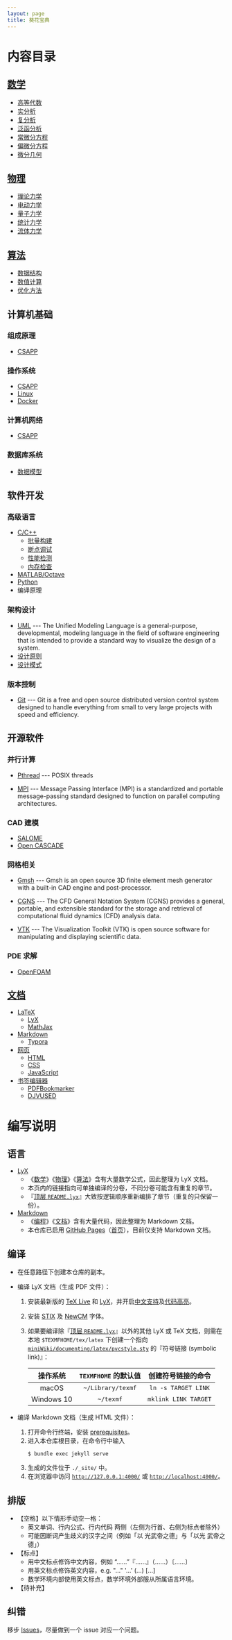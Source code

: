 ```yaml
---
layout: page
title: 葵花宝典
---
```


# 内容目录

## [数学](./mathematics/README.md)

- [高等代数](./mathematics/algebra/README.lyx)
- [实分析](./mathematics/real_analysis/README.lyx)
- [复分析](./mathematics/complex/README.lyx)
- [泛函分析](./mathematics/functional/README.lyx)
- [常微分方程](./mathematics/ode/README.lyx)
- [偏微分方程](./mathematics/pde/README.lyx)
- [微分几何](./mathematics/geometry/README.lyx)

## [物理](./physics/README.md)

- [理论力学](./physics/mechanics/README.md)
- [电动力学](./physics/electromagnetism/README.md)
- [量子力学](./physics/quantum/README.md)
- [统计力学](./physics/heat/README.lyx)
- [流体力学](./physics/fluid/README.md)

## [算法](./algorithms/README.md)

- [数据结构](./algorithms/data_structures/README.md)
- [数值计算](./algorithms/numerical/)
- [优化方法](./algorithms/optimization/README.lyx)

## 计算机基础

### 组成原理

- [CSAPP](./programming/csapp/README.md)

### 操作系统

- [CSAPP](./programming/csapp/README.md)
- [Linux](./programming/linux/README.md)
- [Docker](./programming/docker/README.md)

### 计算机网络

- [CSAPP](./programming/csapp/README.md)

### 数据库系统

- [数据模型](./programming/database/data_models.md)

## 软件开发

### 高级语言

- [C/C++](./programming/cpp/README.md)
  - [批量构建](./programming/cpp/make/README.md)
  - [断点调试](./programming/cpp/debug.md)
  - [性能检测](./programming/cpp/profile.md)
  - [内存检查](./programming/cpp/memory/check.md)
- [MATLAB/Octave](./programming/octave.md)
- [Python](./programming/python.md)
- 编译原理

### 架构设计

- [UML](./programming/design/uml/README.md) --- The Unified Modeling Language is a general-purpose, developmental, modeling language in the field of software engineering that is intended to provide a standard way to visualize the design of a system.
- [设计原则](./programming/design/principles/README.md)
- [设计模式](./programming/design/patterns/README.md)

### 版本控制

- [Git](./programming/git.md) --- Git is a free and open source distributed version control system designed to handle everything from small to very large projects with speed and efficiency.

## 开源软件

### 并行计算

- [Pthread](./programming/csapp/12_concurrent_programming.md#parallel) --- POSIX threads

- [MPI](./programming/mpi/README.md) --- Message Passing Interface (MPI) is a standardized and portable message-passing standard designed to function on parallel computing architectures.

### CAD 建模

- [SALOME](www.salome-platform.org)
- [Open CASCADE](https://www.opencascade.com)

### 网格相关

- [Gmsh](./programming/gmsh/README.md) --- Gmsh is an open source 3D finite element mesh generator with a built-in CAD engine and post-processor.

- [CGNS](./programming/cgns/README.md) --- The CFD General Notation System (CGNS) provides a general, portable, and extensible standard for the storage and retrieval of computational fluid dynamics (CFD) analysis data.
- [VTK](./programming/vtk/README.md) --- The Visualization Toolkit (VTK) is open source software for manipulating and displaying scientific data.

### PDE 求解

- [OpenFOAM](algorithms/openfoam/README.md)

## [文档](./documenting/README.md)
- [LaTeX](./documenting/latex/README.md)
  - [LyX](./documenting/latex/README.md#LyX)
  - [MathJax](./documenting/latex/README.md#MathJax)
- [Markdown](./documenting/markdown.md)
  - [Typora](./documenting/markdown.md#Typora)
- [网页](./documenting/web/README.md)
  - [HTML](./documenting/web/html.md)
  - [CSS](./documenting/web/css.md)
  - [JavaScript](./documenting/web/javascript.md)
- [书签编辑器](./documenting/bookmark)
  - [PDFBookmarker](./documenting/bookmark.md#PDFBookmarker)
  - [DJVUSED](./documenting/bookmark.md#DJVUSED)

# 编写说明

## 语言
- [LyX](./documenting/latex/README.md#LyX)
  - 《[数学](#数学)》《[物理](#物理)》《[算法](#算法)》含有大量数学公式，因此整理为 LyX 文档。
  - 本页内的链接指向可单独编译的分卷，不同分卷可能含有重复的章节。
  - 『[顶层 `README.lyx`](./README.lyx)』大致按逻辑顺序重新编排了章节（重复的只保留一份）。
- [Markdown](./documenting/markdown.md)
  - 《[编程](#编程)》《[文档](#文档)》含有大量代码，因此整理为 Markdown 文档。
  - 本仓库已启用 [GitHub Pages](https://docs.github.com/en/github/working-with-github-pages)（[首页](https://pvcstillingradschool.github.io/miniWiki/)），目前仅支持 Markdown 文档。

## 编译

- 在任意路径下创建本仓库的副本。
- 编译 LyX 文档（生成 PDF 文件）：
  1. 安装最新版的 [TeX Live](./documenting/latex/README.md#TeX-Live) 和 [LyX](./documenting/latex/README.md#LyX)，并开启[中文支持](./documenting/latex/README.md#LyX-中文支持)及[代码高亮](./documenting/latex/README.md#LyX-代码高亮)。
  1. 安装 [STIX](https://github.com/stipub/stixfonts) 及 [NewCM](https://ctan.org/tex-archive/fonts/newcomputermodern) 字体。
  1. 如果要编译除『[顶层 `README.lyx`](./README.lyx)』以外的其他 LyX 或 TeX 文档，则需在本地 `$TEXMFHOME/tex/latex` 下创建一个指向 [`miniWiki/documenting/latex/pvcstyle.sty`](./documenting/latex/pvcstyle.sty) 的『符号链接 (symbolic link)』：
    
     |  操作系统  | `TEXMFHOME` 的默认值 |  创建符号链接的命令  |
     | :--------: | :------------------: | :------------------: |
     |   macOS    |  `~/Library/texmf`   | `ln -s TARGET LINK`  |
     | Windows 10 |      `~/texmf`       | `mklink LINK TARGET` |

- 编译 Markdown 文档（生成 HTML 文件）：
  1. 打开命令行终端，安装 [prerequisites](https://help.github.com/en/github/working-with-github-pages/testing-your-github-pages-site-locally-with-jekyll#prerequisites)。
  1. 进入本仓库根目录，在命令行中输入
     ```shell
     $ bundle exec jekyll serve
     ```
  1. 生成的文件位于 `./_site/` 中。
  1. 在浏览器中访问 [`http://127.0.0.1:4000/`](http://127.0.0.1:4000/) 或 [`http://localhost:4000/`](http://localhost:4000/)。

## 排版

- 【空格】以下情形手动空一格：
  - 英文单词、行内公式、行内代码 两侧（左侧为行首、右侧为标点者除外）
  - 可能因断词产生歧义的汉字之间（例如「以 光武帝之德」与「以光 武帝之德」）
- 【标点】
  - 用中文标点修饰中文内容，例如 “……”『……』（……）〔……〕
  - 用英文标点修饰英文内容，e.g. "..." '...' (...) [...]
  - 数学环境内部使用英文标点，数学环境外部服从所属语言环境。
- 【待补充】

## 纠错
移步 [Issues](https://github.com/pvcStillInGradSchool/miniWiki/issues)，尽量做到一个 issue 对应一个问题。
